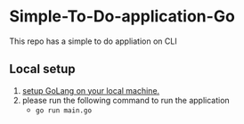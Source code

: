 # Simple-To-Do-application-Go
This repo has a simple to do appliation on CLI
## Local setup

1. [setup GoLang on your local machine.](https://go.dev/doc/install)
2. please run the following command to run the application
   - `go run main.go`

